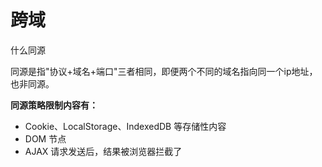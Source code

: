 # 跨域

什么同源

同源是指"协议+域名+端口"三者相同，即便两个不同的域名指向同一个ip地址，也非同源。

**同源策略限制内容有：**

-   Cookie、LocalStorage、IndexedDB 等存储性内容
-   DOM 节点
-   AJAX 请求发送后，结果被浏览器拦截了